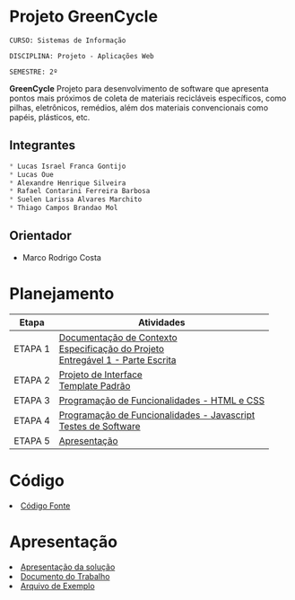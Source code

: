 # Projeto GreenCycle

`CURSO: Sistemas de Informação`

`DISCIPLINA: Projeto - Aplicações Web`

`SEMESTRE: 2º`

<!--- Descrever resumidamente, em um ou dois parágrafos, o projeto que está sendo desenvolvido: --->

**GreenCycle**
Projeto para desenvolvimento de software que apresenta pontos mais próximos de coleta de materiais recicláveis específicos, como pilhas, eletrônicos, remédios, além dos materiais convencionais como papéis, plásticos, etc.

## Integrantes

```python
* Lucas Israel Franca Gontijo
* Lucas Oue
* Alexandre Henrique Silveira
* Rafael Contarini Ferreira Barbosa
* Suelen Larissa Alvares Marchito
* Thiago Campos Brandao Mol
```

## Orientador

* Marco Rodrigo Costa

# Planejamento

| Etapa         | Atividades |
|      :----:   | ----------- |
| ETAPA 1         |[Documentação de Contexto](docs/context.md) <br> [Especificação do Projeto](docs/especification.md) <br> [Entregável 1 - Parte Escrita](/Presentation/01.Eixo01-Etapa01-GreenCycleDocv.1.2.pdf) |
| ETAPA 2         |[Projeto de Interface](docs/interface.md) <br> [Template Padrão](docs/template.md) |
| ETAPA 3         |[Programação de Funcionalidades - HTML e CSS](docs/development.md) |
| ETAPA 4        |[Programação de Funcionalidades - Javascript](docs/development.md) <br> [Testes de Software ](docs/tests.md) |
| ETAPA 5         | [Apresentação](presentation/README.md) |

# Código

<li><a href="src/README.md"> Código Fonte</a></li>

# Apresentação

<li><a href="presentation/GreenCycle Slides v.1.2.pdf"> Apresentação da solução</a></li>
<li><a href="presentation/GreenCycle Doc v.1.2.pdf"> Documento do Trabalho</a></li>
<li><a href="presentation/README.md"> Arquivo de Exemplo</a></li>
